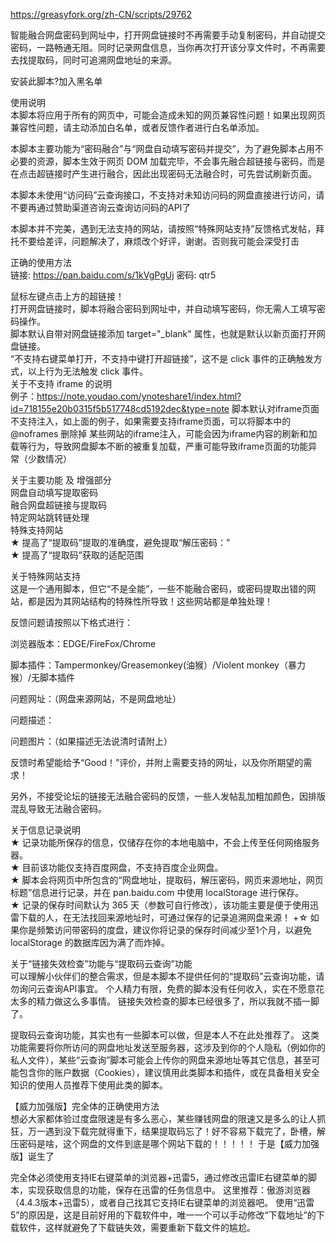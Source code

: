 https://greasyfork.org/zh-CN/scripts/29762

智能融合网盘密码到网址中，打开网盘链接时不再需要手动复制密码，并自动提交密码，一路畅通无阻。同时记录网盘信息，当你再次打开该分享文件时，不再需要去找提取码，同时可追溯网盘地址的来源。

安装此脚本?加入黑名单



使用说明<br>
本脚本将应用于所有的网页中，可能会造成未知的网页兼容性问题！如果出现网页兼容性问题，请主动添加白名单，或者反馈作者进行白名单添加。

本脚本主要功能为“密码融合”与“网盘自动填写密码并提交”，为了避免脚本占用不必要的资源，脚本生效于网页 DOM 加载完毕，不会事先融合超链接与密码，而是在点击超链接时产生进行融合，因此出现密码无法融合时，可先尝试刷新页面。

本脚本未使用“访问码”云查询接口，不支持对未知访问码的网盘直接进行访问，请不要再通过赞助渠道咨询云查询访问码的API了

本脚本并不完美，遇到无法支持的网站，请按照“特殊网站支持”反馈格式发帖，拜托不要给差评，问题解决了，麻烦改个好评，谢谢。否则我可能会深受打击

正确的使用方法<br>
链接: https://pan.baidu.com/s/1kVgPgUj 密码: qtr5

鼠标左键点击上方的超链接！<br>
打开网盘链接时，脚本将融合密码到网址中，并自动填写密码，你无需人工填写密码操作。<br>
脚本默认自带对网盘链接添加 target="_blank" 属性，也就是默认以新页面打开网盘链接。<br>
“不支持右键菜单打开，不支持中键打开超链接”，这不是 click 事件的正确触发方式，以上行为无法触发 click 事件。<br>
关于不支持 iframe 的说明<br>
例子：https://note.youdao.com/ynoteshare1/index.html?id=718155e20b0315f5b517748cd5192dec&type=note 脚本默认对iframe页面不支持注入，如上面的例子，如果需要支持iframe页面，可以将脚本中的 @noframes 删除掉 某些网站的iframe注入，可能会因为iframe内容的刷新和加载等行为，导致网盘脚本不断的被重复加载，严重可能导致iframe页面的功能异常（少数情况）

关于主要功能 及 增强部分<br>
网盘自动填写提取密码<br>
融合网盘超链接与提取码<br>
特定网站跳转链处理<br>
特殊支持网站<br>
★ 提高了“提取码”提取的准确度，避免提取“解压密码：”<br>
★ 提高了“提取码”获取的适配范围

关于特殊网站支持<br>
这是一个通用脚本，但它“不是全能”，一些不能融合密码，或密码提取出错的网站，都是因为其网站结构的特殊性所导致！这些网站都是单独处理！

反馈问题请按照以下格式进行：

浏览器版本：EDGE/FireFox/Chrome

脚本插件：Tampermonkey/Greasemonkey(油猴）/Violent monkey（暴力猴）/无脚本插件

问题网址：（网盘来源网站，不是网盘地址）

问题描述：

问题图片：（如果描述无法说清时请附上）

反馈时希望能给予“Good！”评价，并附上需要支持的网址，以及你所期望的需求！

另外，不接受论坛的链接无法融合密码的反馈，一些人发帖乱加粗加颜色，因排版混乱导致无法融合密码。

关于信息记录说明<br>
★ 记录功能所保存的信息，仅储存在你的本地电脑中，不会上传至任何网络服务器。<br>
★ 目前该功能仅支持百度网盘，不支持百度企业网盘。<br>
★ 脚本会将网页中所包含的“网盘地址，提取码，解压密码，网页来源地址，网页标题”信息进行记录，并在 pan.baidu.com 中使用 localStorage 进行保存。<br>
★ 记录的保存时间默认为 365 天（参数可自行修改），该功能主要是便于使用迅雷下载的人，在无法找回来源地址时，可通过保存的记录追溯网盘来源！ +☆ 如果你是频繁访问带密码的度盘，建议你将记录的保存时间减少至1个月，以避免 localStorage 的数据库因为满了而炸掉。

关于“链接失效检查”功能与“提取码云查询”功能<br>
可以理解小伙伴们的整合需求，但是本脚本不提供任何的“提取码”云查询功能，请勿询问云查询API事宜。 个人精力有限，免费的脚本没有任何收入，实在不愿意花太多的精力做这么多事情。 链接失效检查的脚本已经很多了，所以我就不插一脚了。

提取码云查询功能，其实也有一些脚本可以做，但是本人不在此处推荐了。 这类功能需要将你所访问的网盘地址发送至服务器，这涉及到你的个人隐私（例如你的私人文件），某些“云查询”脚本可能会上传你的网盘来源地址等其它信息，甚至可能包含你的账户数据（Cookies），建议慎用此类脚本和插件，或在具备相关安全知识的使用人员推荐下使用此类的脚本。

【威力加强版】完全体的正确使用方法<br>
想必大家都体验过度盘限速是有多么恶心，某些赚钱网盘的限速又是多么的让人抓狂，万一遇到没下载完就得重下，结果提取码忘了！好不容易下载完了，卧槽，解压密码是啥，这个网盘的文件到底是哪个网站下载的！！！！！ 于是【威力加强版】诞生了

完全体必须使用支持IE右键菜单的浏览器+迅雷5，通过修改迅雷IE右键菜单的脚本，实现获取信息的功能，保存在迅雷的任务信息中。 这里推荐：傲游浏览器（4.4.3版本+迅雷5），或者自己找其它支持IE右键菜单的浏览器吧。 使用“迅雷5”的原因是，这是目前好用的下载软件中，唯一一个可以手动修改“下载地址”的下载软件，这样就避免了下载链失效，需要重新下载文件的尴尬。

